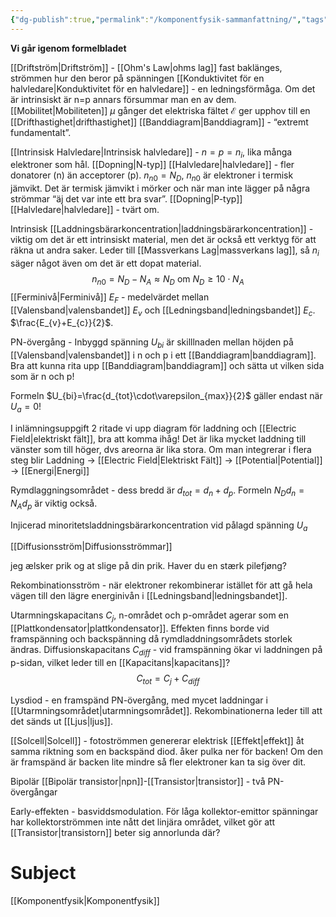 ```yaml
---
{"dg-publish":true,"permalink":"/komponentfysik-sammanfattning/","tags":["föreläsning","komponentfysik"]}
---
```



**Vi går igenom formelbladet**

[[Driftström\|Driftström]] - [[Ohm's Law\|ohms lag]] fast baklänges, strömmen hur den beror på spänningen
[[Konduktivitet för en halvledare\|Konduktivitet för en halvledare]] - en ledningsförmåga. Om det är intrinsiskt är n=p annars försummar man en av dem. 
[[Mobilitet\|Mobiliteten]] $\mu$ gånger det elektriska fältet $\mathcal{E}$ ger upphov till en [[Drifthastighet\|drifthastighet]]
[[Banddiagram\|Banddiagram]] - “extremt fundamentalt”. 

[[Intrinsisk Halvledare\|Intrinsisk halvledare]] - $n=p=n_{i}$, lika många elektroner som hål. 
[[Dopning\|N-typ]] [[Halvledare\|halvledare]] - fler donatorer (n) än acceptorer (p). $n_{n0}=N_{D}$, $n_{n0}$ är elektroner i termisk jämvikt. Det är termisk jämvikt i mörker och när man inte lägger på några strömmar “äj det var inte ett bra svar”.
[[Dopning\|P-typ]] [[Halvledare\|halvledare]] - tvärt om.

Intrinsisk [[Laddningsbärarkoncentration\|laddningsbärarkoncentration]] - viktig om det är ett intrinsiskt material, men det är också ett verktyg för att räkna ut andra saker. Leder till [[Massverkans Lag\|massverkans lag]], så $n_{i}$ säger något även om det är ett dopat material. 
$$n_{n0}=N_{D}-N_{A}\approx N_{D} \text{ om } N_{D}\geq10\cdot N_{A}$$
[[Ferminivå\|Ferminivå]] $E_{F}$ - medelvärdet mellan [[Valensband\|valensbandet]] $E_{v}$ och [[Ledningsband\|ledningsbandet]] $E_{c}$. $\frac{E_{v}+E_{c}}{2}$. 

PN-övergång - Inbyggd spänning $U_{bi}$ är skilllnaden mellan höjden på [[Valensband\|valensbandet]] i n och p i ett [[Banddiagram\|banddiagram]]. Bra att kunna rita upp [[Banddiagram\|banddiagram]] och sätta ut vilken sida som är n och p!

Formeln $U_{bi}=\frac{d_{tot}\cdot\varepsilon_{max}}{2}$ gäller endast när $U_{a}=0$!

I inlämningsuppgift 2 ritade vi upp diagram för laddning och [[Electric Field\|elektriskt fält]], bra att komma ihåg! Det är lika mycket laddning till vänster som till höger, dvs areorna är lika stora. Om man integrerar i flera steg blir Laddning → [[Electric Field\|Elektriskt Fält]] → [[Potential\|Potential]] → [[Energi\|Energi]]

Rymdlaggningsområdet - dess bredd är $d_{tot}=d_{n}+d_{p}$. Formeln $N_{D}d_{n}=N_{A}d_{p}$ är viktig också.

Injicerad minoritetsladdningsbärarkoncentration vid pålagd spänning $U_{a}$ 

[[Diffusionsström\|Diffusionsströmmar]] 

jeg ælsker prik og at slige på din prik. Haver du en stærk pilefjøng?

Rekombinationsström - när elektroner rekombinerar istället för att gå hela vägen till den lägre energinivån i [[Ledningsband\|ledningsbandet]].

Utarmningskapacitans $C_{j}$, n-området och p-området agerar som en [[Plattkondensator\|plattkondensator]]. Effekten finns borde vid framspänning och backspänning då rymdladdningsområdets storlek ändras.
Diffusionskapacitans $C_{diff}$ - vid framspänning ökar vi laddningen på p-sidan, vilket leder till en [[Kapacitans\|kapacitans]]? 
$$C_{tot}=C_{j}+C_{diff}$$


Lysdiod - en framspänd PN-övergång, med mycet laddningar i [[Utarmningsområdet\|utarmningsområdet]]. Rekombinationerna leder till att det sänds ut [[Ljus\|ljus]].

[[Solcell\|Solcell]] - fotoströmmen genererar elektrisk [[Effekt\|effekt]] åt samma riktning som en backspänd diod. åker pulka ner för backen! Om den är framspänd är backen lite mindre så fler elektroner kan ta sig över dit. 

Bipolär [[Bipolär transistor\|npn]]-[[Transistor\|transistor]] - två PN-övergångar

Early-effekten - basviddsmodulation. För låga kollektor-emittor spänningar har kollektorströmmen inte nått det linjära området, vilket gör att [[Transistor\|transistorn]] beter sig annorlunda där?




# Subject
[[Komponentfysik\|Komponentfysik]]
